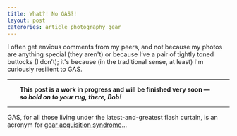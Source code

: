 ```yaml
---
title: What?! No GAS?!
layout: post
caterories: article photography gear
---
```


I often get envious comments from my peers, and not because my photos are anything special (they aren't) or because I’ve a pair of tightly toned buttocks (I don’t); it's because (in the traditional sense, at least) I'm curiously resilient to GAS.

<hr><p><span style="display:block; margin-left:2em; margin-right:2em">
<b>This post is a work in progress and will be finished very soon — <i>so hold on to your rug, there, Bob!</i></b><hr>
</span></p>

GAS, for all those living under the latest-and-greatest flash curtain, is an acronym for [gear acquisition syndrome](https://de.m.wikipedia.org/wiki/Gear_Acquisition_Syndrome)...

